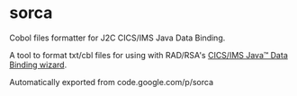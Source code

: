 # sorca
<p>Cobol files formatter for J2C CICS/IMS Java Data Binding. </p><p>A tool to format txt/cbl files for using with RAD/RSA's <a href="http://publib.boulder.ibm.com/infocenter/iadthelp/v6r0/index.jsp?topic=/com.ibm.etools.j2c.doc/topics/tcreatingdatabinding.html" rel="nofollow">CICS/IMS Java™ Data Binding wizard</a>. </p>

Automatically exported from code.google.com/p/sorca
